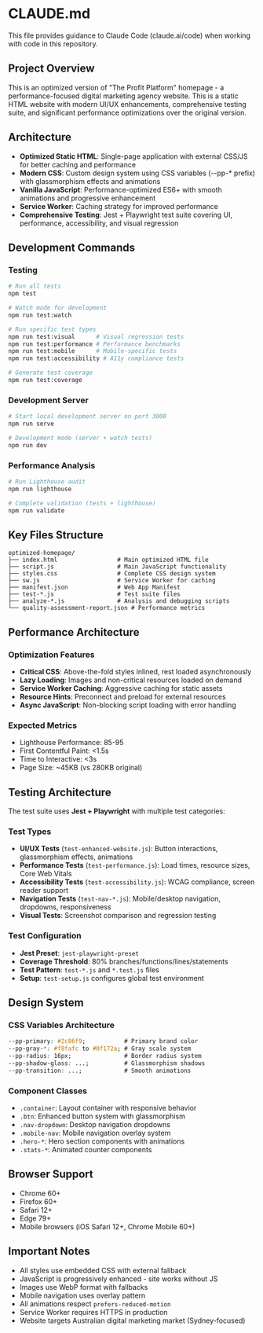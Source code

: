 # CLAUDE.md

This file provides guidance to Claude Code (claude.ai/code) when working with code in this repository.

## Project Overview

This is an optimized version of "The Profit Platform" homepage - a performance-focused digital marketing agency website. This is a static HTML website with modern UI/UX enhancements, comprehensive testing suite, and significant performance optimizations over the original version.

## Architecture

- **Optimized Static HTML**: Single-page application with external CSS/JS for better caching and performance
- **Modern CSS**: Custom design system using CSS variables (--pp-* prefix) with glassmorphism effects and animations
- **Vanilla JavaScript**: Performance-optimized ES6+ with smooth animations and progressive enhancement
- **Service Worker**: Caching strategy for improved performance
- **Comprehensive Testing**: Jest + Playwright test suite covering UI, performance, accessibility, and visual regression

## Development Commands

### Testing
```bash
# Run all tests
npm test

# Watch mode for development
npm run test:watch

# Run specific test types
npm run test:visual      # Visual regression tests
npm run test:performance # Performance benchmarks
npm run test:mobile      # Mobile-specific tests
npm run test:accessibility # A11y compliance tests

# Generate test coverage
npm run test:coverage
```

### Development Server
```bash
# Start local development server on port 3000
npm run serve

# Development mode (server + watch tests)
npm run dev
```

### Performance Analysis
```bash
# Run Lighthouse audit
npm run lighthouse

# Complete validation (tests + lighthouse)
npm run validate
```

## Key Files Structure

```
optimized-homepage/
├── index.html                 # Main optimized HTML file
├── script.js                  # Main JavaScript functionality
├── styles.css                 # Complete CSS design system
├── sw.js                      # Service Worker for caching
├── manifest.json              # Web App Manifest
├── test-*.js                  # Test suite files
├── analyze-*.js               # Analysis and debugging scripts
└── quality-assessment-report.json # Performance metrics
```

## Performance Architecture

### Optimization Features
- **Critical CSS**: Above-the-fold styles inlined, rest loaded asynchronously
- **Lazy Loading**: Images and non-critical resources loaded on demand  
- **Service Worker Caching**: Aggressive caching for static assets
- **Resource Hints**: Preconnect and preload for external resources
- **Async JavaScript**: Non-blocking script loading with error handling

### Expected Metrics
- Lighthouse Performance: 85-95
- First Contentful Paint: <1.5s
- Time to Interactive: <3s
- Page Size: ~45KB (vs 280KB original)

## Testing Architecture

The test suite uses **Jest + Playwright** with multiple test categories:

### Test Types
- **UI/UX Tests** (`test-enhanced-website.js`): Button interactions, glassmorphism effects, animations
- **Performance Tests** (`test-performance.js`): Load times, resource sizes, Core Web Vitals
- **Accessibility Tests** (`test-accessibility.js`): WCAG compliance, screen reader support
- **Navigation Tests** (`test-nav-*.js`): Mobile/desktop navigation, dropdowns, responsiveness
- **Visual Tests**: Screenshot comparison and regression testing

### Test Configuration
- **Jest Preset**: `jest-playwright-preset`
- **Coverage Threshold**: 80% branches/functions/lines/statements
- **Test Pattern**: `test-*.js` and `*.test.js` files
- **Setup**: `test-setup.js` configures global test environment

## Design System

### CSS Variables Architecture
```css
--pp-primary: #2c86f9;           # Primary brand color
--pp-gray-*: #f8fafc to #0f172a; # Gray scale system
--pp-radius: 16px;               # Border radius system
--pp-shadow-glass: ...;          # Glassmorphism shadows
--pp-transition: ...;            # Smooth animations
```

### Component Classes
- `.container`: Layout container with responsive behavior
- `.btn`: Enhanced button system with glassmorphism
- `.nav-dropdown`: Desktop navigation dropdowns
- `.mobile-nav`: Mobile navigation overlay system
- `.hero-*`: Hero section components with animations
- `.stats-*`: Animated counter components

## Browser Support

- Chrome 60+
- Firefox 60+ 
- Safari 12+
- Edge 79+
- Mobile browsers (iOS Safari 12+, Chrome Mobile 60+)

## Important Notes

- All styles use embedded CSS with external fallback
- JavaScript is progressively enhanced - site works without JS
- Images use WebP format with fallbacks
- Mobile navigation uses overlay pattern
- All animations respect `prefers-reduced-motion`
- Service Worker requires HTTPS in production
- Website targets Australian digital marketing market (Sydney-focused)